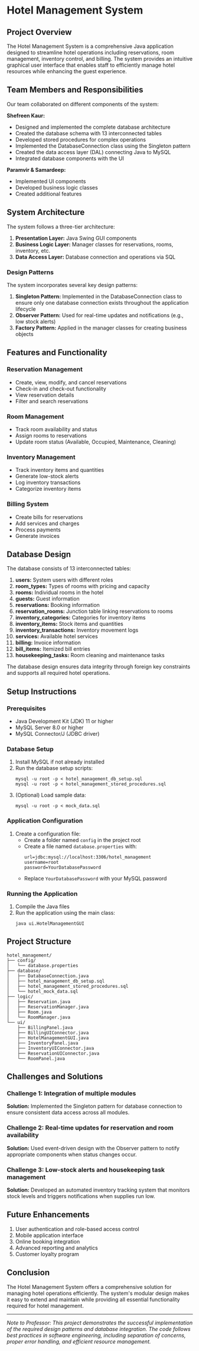 # Hotel Management System

## Project Overview

The Hotel Management System is a comprehensive Java application designed to streamline hotel operations including reservations, room management, inventory control, and billing. The system provides an intuitive graphical user interface that enables staff to efficiently manage hotel resources while enhancing the guest experience.

## Team Members and Responsibilities

Our team collaborated on different components of the system:

**Shefreen Kaur:**
- Designed and implemented the complete database architecture
- Created the database schema with 13 interconnected tables
- Developed stored procedures for complex operations
- Implemented the DatabaseConnection class using the Singleton pattern
- Created the data access layer (DAL) connecting Java to MySQL
- Integrated database components with the UI

**Paramvir & Samardeep:**
- Implemented UI components
- Developed business logic classes
- Created additional features

## System Architecture

The system follows a three-tier architecture:

1. **Presentation Layer:** Java Swing GUI components
2. **Business Logic Layer:** Manager classes for reservations, rooms, inventory, etc.
3. **Data Access Layer:** Database connection and operations via SQL

### Design Patterns

The system incorporates several key design patterns:

1. **Singleton Pattern:** Implemented in the DatabaseConnection class to ensure only one database connection exists throughout the application lifecycle
2. **Observer Pattern:** Used for real-time updates and notifications (e.g., low stock alerts)
3. **Factory Pattern:** Applied in the manager classes for creating business objects

## Features and Functionality

### Reservation Management
- Create, view, modify, and cancel reservations
- Check-in and check-out functionality
- View reservation details
- Filter and search reservations

### Room Management
- Track room availability and status
- Assign rooms to reservations
- Update room status (Available, Occupied, Maintenance, Cleaning)

### Inventory Management
- Track inventory items and quantities
- Generate low-stock alerts
- Log inventory transactions
- Categorize inventory items

### Billing System
- Create bills for reservations
- Add services and charges
- Process payments
- Generate invoices

## Database Design

The database consists of 13 interconnected tables:

1. **users:** System users with different roles
2. **room_types:** Types of rooms with pricing and capacity
3. **rooms:** Individual rooms in the hotel
4. **guests:** Guest information
5. **reservations:** Booking information
6. **reservation_rooms:** Junction table linking reservations to rooms
7. **inventory_categories:** Categories for inventory items
8. **inventory_items:** Stock items and quantities
9. **inventory_transactions:** Inventory movement logs
10. **services:** Available hotel services
11. **billing:** Invoice information
12. **bill_items:** Itemized bill entries
13. **housekeeping_tasks:** Room cleaning and maintenance tasks

The database design ensures data integrity through foreign key constraints and supports all required hotel operations.

## Setup Instructions

### Prerequisites
- Java Development Kit (JDK) 11 or higher
- MySQL Server 8.0 or higher
- MySQL Connector/J (JDBC driver)

### Database Setup

1. Install MySQL if not already installed
2. Run the database setup scripts:
   ```
   mysql -u root -p < hotel_management_db_setup.sql
   mysql -u root -p < hotel_management_stored_procedures.sql
   ```
3. (Optional) Load sample data:
   ```
   mysql -u root -p < mock_data.sql
   ```

### Application Configuration

1. Create a configuration file:
   - Create a folder named `config` in the project root
   - Create a file named `database.properties` with:
     ```
     url=jdbc:mysql://localhost:3306/hotel_management
     username=root
     password=YourDatabasePassword
     ```
   - Replace `YourDatabasePassword` with your MySQL password

### Running the Application

1. Compile the Java files
2. Run the application using the main class:
   ```
   java ui.HotelManagementGUI
   ```

## Project Structure

```
hotel_management/
├── config/
│   └── database.properties
├── database/
│   ├── DatabaseConnection.java
│   ├── hotel_management_db_setup.sql
│   ├── hotel_management_stored_procedures.sql
│   └── hotel_mock_data.sql
├── logic/
│   ├── Reservation.java
│   ├── ReservationManager.java
│   ├── Room.java
│   └── RoomManager.java
└── ui/
    ├── BillingPanel.java
    ├── BillingUIConnector.java
    ├── HotelManagementGUI.java
    ├── InventoryPanel.java
    ├── InventoryUIConnector.java
    ├── ReservationUIConnector.java
    └── RoomPanel.java
```

## Challenges and Solutions

### Challenge 1: Integration of multiple modules
**Solution:** Implemented the Singleton pattern for database connection to ensure consistent data access across all modules.

### Challenge 2: Real-time updates for reservation and room availability
**Solution:** Used event-driven design with the Observer pattern to notify appropriate components when status changes occur.

### Challenge 3: Low-stock alerts and housekeeping task management
**Solution:** Developed an automated inventory tracking system that monitors stock levels and triggers notifications when supplies run low.

## Future Enhancements

1. User authentication and role-based access control
2. Mobile application interface
3. Online booking integration
4. Advanced reporting and analytics
5. Customer loyalty program

## Conclusion

The Hotel Management System offers a comprehensive solution for managing hotel operations efficiently. The system's modular design makes it easy to extend and maintain while providing all essential functionality required for hotel management.

---

*Note to Professor: This project demonstrates the successful implementation of the required design patterns and database integration. The code follows best practices in software engineering, including separation of concerns, proper error handling, and efficient resource management.*